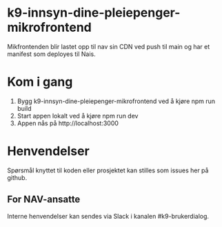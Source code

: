 # k9-innsyn-dine-pleiepenger-mikrofrontend

Mikfrontenden blir lastet opp til nav sin CDN ved push til main og har et manifest som deployes til Nais.

# Kom i gang

1. Bygg k9-innsyn-dine-pleiepenger-mikrofrontend ved å kjøre npm run build
2. Start appen lokalt ved å kjøre npm run dev
3. Appen nås på http://localhost:3000

# Henvendelser

Spørsmål knyttet til koden eller prosjektet kan stilles som issues her på github.

## For NAV-ansatte

Interne henvendelser kan sendes via Slack i kanalen #k9-brukerdialog.
